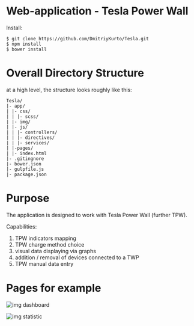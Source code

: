 # Web-application - Tesla Power Wall

Install:

    $ git clone https://github.com/DmitriyKurto/Tesla.git
    $ npm install
    $ bower install


# Overall Directory Structure
at a high level, the structure looks roughly like this:

    Tesla/
    |- app/
    | |- css/
    | | |- scss/
    | |- img/
    | |- js/
    | | |- controllers/
    | | |- directives/
    | | |- services/
    | |-pages/
    | |- index.html
    |- .gitingnore
    |- bower.json
    |- gulpfile.js
    |- package.json

# Purpose
The application is designed to work with Tesla Power Wall (further TPW).

Capabilities:

 1. TPW indicators mapping
 2. TPW charge method choice
 3. visual data displaying via graphs
 4. addition / removal of devices connected to a TWP
 5. TPW manual data entry

# Pages for example

![img dashboard](http://www.imageup.ru/img95/2297446/1.jpg)

![img statistic](http://www.imageup.ru/img95/2297447/2.png)

